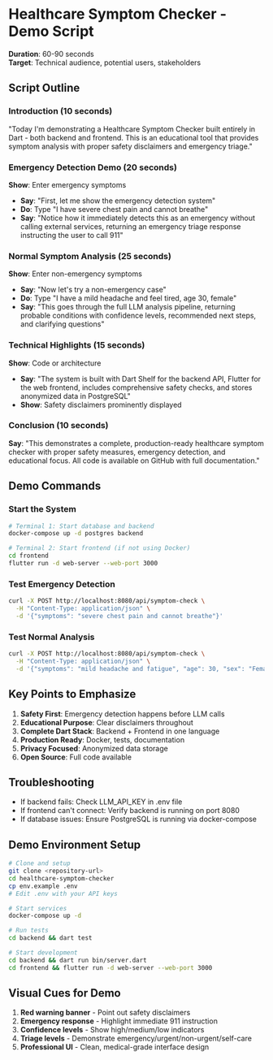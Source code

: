 # Healthcare Symptom Checker - Demo Script

**Duration**: 60-90 seconds  
**Target**: Technical audience, potential users, stakeholders

## Script Outline

### Introduction (10 seconds)
"Today I'm demonstrating a Healthcare Symptom Checker built entirely in Dart - both backend and frontend. This is an educational tool that provides symptom analysis with proper safety disclaimers and emergency triage."

### Emergency Detection Demo (20 seconds)
**Show**: Enter emergency symptoms
- **Say**: "First, let me show the emergency detection system"
- **Do**: Type "I have severe chest pain and cannot breathe"
- **Say**: "Notice how it immediately detects this as an emergency without calling external services, returning an emergency triage response instructing the user to call 911"

### Normal Symptom Analysis (25 seconds)
**Show**: Enter non-emergency symptoms
- **Say**: "Now let's try a non-emergency case"
- **Do**: Type "I have a mild headache and feel tired, age 30, female"
- **Say**: "This goes through the full LLM analysis pipeline, returning probable conditions with confidence levels, recommended next steps, and clarifying questions"

### Technical Highlights (15 seconds)
**Show**: Code or architecture
- **Say**: "The system is built with Dart Shelf for the backend API, Flutter for the web frontend, includes comprehensive safety checks, and stores anonymized data in PostgreSQL"
- **Show**: Safety disclaimers prominently displayed

### Conclusion (10 seconds)
**Say**: "This demonstrates a complete, production-ready healthcare symptom checker with proper safety measures, emergency detection, and educational focus. All code is available on GitHub with full documentation."

## Demo Commands

### Start the System
```bash
# Terminal 1: Start database and backend
docker-compose up -d postgres backend

# Terminal 2: Start frontend (if not using Docker)
cd frontend
flutter run -d web-server --web-port 3000
```

### Test Emergency Detection
```bash
curl -X POST http://localhost:8080/api/symptom-check \
  -H "Content-Type: application/json" \
  -d '{"symptoms": "severe chest pain and cannot breathe"}'
```

### Test Normal Analysis
```bash
curl -X POST http://localhost:8080/api/symptom-check \
  -H "Content-Type: application/json" \
  -d '{"symptoms": "mild headache and fatigue", "age": 30, "sex": "Female"}'
```

## Key Points to Emphasize

1. **Safety First**: Emergency detection happens before LLM calls
2. **Educational Purpose**: Clear disclaimers throughout
3. **Complete Dart Stack**: Backend + Frontend in one language
4. **Production Ready**: Docker, tests, documentation
5. **Privacy Focused**: Anonymized data storage
6. **Open Source**: Full code available

## Troubleshooting

- If backend fails: Check LLM_API_KEY in .env file
- If frontend can't connect: Verify backend is running on port 8080
- If database issues: Ensure PostgreSQL is running via docker-compose

## Demo Environment Setup

```bash
# Clone and setup
git clone <repository-url>
cd healthcare-symptom-checker
cp env.example .env
# Edit .env with your API keys

# Start services
docker-compose up -d

# Run tests
cd backend && dart test

# Start development
cd backend && dart run bin/server.dart
cd frontend && flutter run -d web-server --web-port 3000
```

## Visual Cues for Demo

1. **Red warning banner** - Point out safety disclaimers
2. **Emergency response** - Highlight immediate 911 instruction
3. **Confidence levels** - Show high/medium/low indicators
4. **Triage levels** - Demonstrate emergency/urgent/non-urgent/self-care
5. **Professional UI** - Clean, medical-grade interface design
